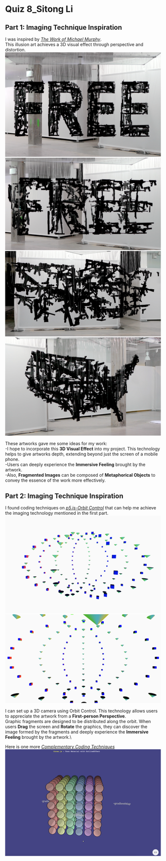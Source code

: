 # Quiz 8_Sitong Li
## Part 1: Imaging Technique Inspiration
I was inspired by *[The Work of Michael Murphy](https://www.perceptualart.com/)*.\
This illusion art achieves a 3D visual effect through perspective and distortion.\
![Anamorphic Art 1](readmeImages/Anamorphic%20Art%201.png)
![Anamorphic Art 2](readmeImages/Anamorphic%20Art%202.png)
![Anamorphic Art 3](readmeImages/Anamorphic%20Art%203.png)
![Anamorphic Art 4](readmeImages/Anamorphic%20Art%204.png)

These artworks gave me some ideas for my work:\
-I hope to incorporate this **3D Visual Effect** into my project. This technology helps to give artworks depth, extending beyond just the screen of a mobile phone.\
-Users can deeply experience the **Immersive Feeling** brought by the artwork.\
-Also, **Fragmented Images** can be composed of **Metaphorical Objects** to convey the essence of the work more effectively.
## Part 2: Imaging Technique Inspiration
I found coding techniques on *[p5.js-Orbit Control](https://p5js.org/examples/3d-orbit-control.html)* that can help me achieve the imaging technology mentioned in the first part.\
![Orbit1](readmeImages/Orbit1.png)
![Orbit2](readmeImages/Orbit2.png)

I can set up a 3D camera using Orbit Control. This technology allows users to appreciate the artwork from a **First-person Perspective**. \
Graphic fragments are designed to be distributed along the orbit. When users **Drag** the screen and **Rotate** the graphics, they can discover the image formed by the fragments and deeply experience the **Immersive Feeling** brought by the artwork.\

Here is one more *[Complementary Coding Techniques](https://github.com/mrdoob/three.js/blob/ce0b3d0415c4bc87a8b4ad01c5d21cc26c6ec5eb/examples/webgl_materials_toon.html)*\
![Threejs](readmeImages/Threejs.png)